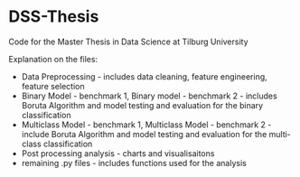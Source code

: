 # DSS-Thesis
Code for the Master Thesis in Data Science at Tilburg University

Explanation on the files:
- Data Preprocessing - includes data cleaning, feature engineering, feature selection
- Binary Model - benchmark 1, Binary model - benchmark 2 - includes Boruta Algorithm and model testing and evaluation for the binary classification 
- Multiclass Model - benchmark 1, Multiclass Model - benchmark 2 - include Boruta Algorithm and model testing and evaluation for the multi-class classification 
- Post processing analysis - charts and visualisaitons
- remaining .py files - includes functions used for the analysis
